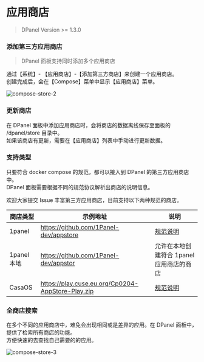 # 应用商店

> DPanel Version >= 1.3.0

### 添加第三方应用商店

> DPanel 面板支持同时添加多个应用商店

通过【系统】- 【应用商店】-【添加第三方商店】来创建一个应用商店。\
创建完成后，会在【Compose】菜单中显示【应用商店】菜单。

![compose-store-2](https://cdn.w7.cc/dpanel/compose-store-2.png)

### 更新商店

在 DPanel 面板中添加应用商店时，会将商店的数据离线保存至面板的 /dpanel/store 目录中。\
如果该商店有更新，需要在【应用商店】列表中手动进行更新数据。

### 支持类型

只要符合 docker compose 的规范，都可以接入到 DPanel 的第三方应用商店中。\
DPanel 面板需要根据不同的规范协议解析出商店的说明信息。

欢迎大家提交 Issue 丰富第三方应用商店，目前支持以下两种规范的商店。

|商店类型|示例地址|说明|
|---|---|---|
|1panel|https://github.com/1Panel-dev/appstore|[规范说明](https://github.com/1Panel-dev/appstore/wiki/%E5%A6%82%E4%BD%95%E6%8F%90%E4%BA%A4%E8%87%AA%E5%B7%B1%E6%83%B3%E8%A6%81%E7%9A%84%E5%BA%94%E7%94%A8)|
|1panel 本地|https://github.com/1Panel-dev/appstor|允许在本地创建符合 1panel 应用商店的商店|
|CasaOS|https://play.cuse.eu.org/Cp0204-AppStore-Play.zip|[规范说明](https://awesome.casaos.io/content/3rd-party-app-stores/create-your-first-custom-appstore.html)|

### 全商店搜索

在多个不同的应用商店中，难免会出现相同或是差异的应用。在 DPanel 面板中，提供了检索所有商店的功能。\
方便快速的去查找自己需要的的应用。

![compose-store-3](https://cdn.w7.cc/dpanel/compose-store-3.png)